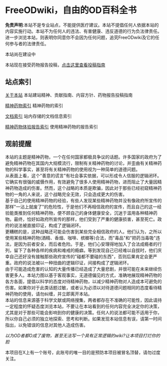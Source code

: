 # FreeODwiki，自由的OD百科全书

**免责声明**:本站不是专业站点，不能提供医疗建议。本站不提倡任何人依据本站的内容实施行动。本站不为任何人的违法、有害健康、违反道德的行为负法律责任。进一步浏览本站，则表明你同意你不会因为任何问题，追究FreeODwiki及它的任何参与者的法律责任。

本站尚在建设中

本站现在接受药物报告投稿，[点击这里查看投稿指南](./%E4%B8%AD%E5%BF%83%E9%A1%B5/%E5%85%B3%E4%BA%8E%E6%9C%AC%E7%AB%99_%E4%B8%AD%E5%BF%83%E9%A1%B5.md#%E4%BD%93%E9%AA%8C%E6%8A%A5%E5%91%8A%E6%92%B0%E5%86%99%E6%8C%87%E5%8D%97)

## 站点索引

[关于本站](./中心页/关于本站_中心页.md) 本站建站精神、贡献指南、内容方针、药物报告投稿指南

[精神药物索引](./中心页/精神活性物质_中心页.md) 精神药物的索引

[文档索引](./中心页/文档_中心页.md) 站内存储的文档信息索引

[精神药物体验报告索引](./中心页/报告_中心页.md) 使用精神药物的报告索引

## 观前提醒
本站的主题是精神药物，一个在任何国家都极具争议的话题。许多国家的政府为了避免精神药物在其国内大规模流行，限制有关精神药物的讨论，并歪曲有关精神药物的科学事实，甚至将有关精神药物的使用视为一种简单的道德问题。<br>从表面上看，这个"善意的谎言"有社会事实依据，可以形成令人信服的逻辑闭环。它确实有很强的威慑作用，有效避免了很多人使用精神药物，进而阻止了大量因精神药物造成的伤害。然而，这个战略的本质是欺骗，因此对于那些已经初窥精神药物的一角的人来说，这个战略完全无效，只会造成更大的伤害。<br>基于自己的使用精神药物的经验，有些人发现某些精神药物并没有像政府所宣传的那样"一沾上就废了"的危险性，于是他们不再相信政府的宣传，而且自己的这一经验能类推到任何精神药物，便不顾自己的身体健康安全，沉迷于滥用各种精神药物。最终，恰好如政府所宣传的那样，他们受到了严重的健康损害，甚至死亡。政府的说法被直接印证，构成了逻辑闭环。<br>更糟糕的是，这种战略还可能会伤害到某些完全相信政府的人。他们认为，之所以使用某些精神药物(酒精、香烟、咖啡、槟榔等)合法，而"毒品"和"把药当毒吸"违法，是因为前者安全，而后者危险。于是，他们心安理得地加入了合法成瘾者的行列，留下了各种各样的疾病和难戒的瘾癖。等到发现自己已经难以自拔时，他们庆幸自己还好没有接触那些政府宣传的"碰都不要碰的东西"，否则后果肯定会更严重。政府的说法被以一种扭曲的逻辑印证，间接构成了逻辑闭环。<br>由于可能造成危害的认知的大量传播已经造成了大量悲剧，并很可能在未来继续伤害更多人。本站力图以基于客观事实，无道德偏见的方式，准确地展现精神药物的各方各面，提倡以科学的态度对待精神药物，以减少精神药物对人造成本可避免的伤害。如果你对于此类话题过敏，或者认为必须以对待道德问题相同的态度看待精神药物的使用，请勿纠缠，并立即离开本站。<br>本站的信息来源基于科学文献或网络搜集，两者都存在不准确的可能性，因此请持一定程度的怀疑态度浏览本站，不要让在本站看到的任何内容完全决定你的决策，尤其是对于那些可能会影响到你的健康的决策。任何人的说法都可能不适用于你，所以你自己必须的独立地探索、思考和判断。如果发现本站信息有误，请第一时间指出，以免错误的信息对其他人造成伤害。

*以为OD者都O成了废物，甚至无法写一个具有正常逻辑的wiki?让本项目打烂你的脸*


本项目在X上有一个账号，此账号的唯一目的是预防本项目被冒名顶替，请勿过度关注。
